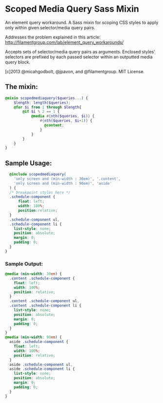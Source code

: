 Scoped Media Query Sass Mixin
==================

An element query workaround. A Sass mixin for scoping CSS styles to apply only within given selector/media query pairs.

Addresses the problem explained in this article: http://filamentgroup.com/lab/element_query_workarounds/

Accepts sets of selector/media query pairs as arguments. Enclosed styles' selectors are prefixed by each passed selector within an outputted media query block.

[c]2013 @micahgodbolt, @jpavon, and @filamentgroup. MIT License.


## The mixin:

``` scss
@mixin scopedmediaquery($queries...) {
    $length: length($queries);
    @for $i from 1 through $length{
        @if $i % 2 == 1 {
            @media #{nth($queries, $i)} {
                #{nth($queries, $i+1)} {
                  @content;
                }
            }
        }
    }
}
```

## Sample Usage:

``` scss
  @include scopedmediaquery(
    'only screen and (min-width : 30em)', '.content',
    'only screen and (min-width : 90em)', 'aside'
  ) {
  /* breakpoint styles here */
  .schedule-component {
      float: left; 
      width: 100%;
      position:relative; 
  }
  .schedule-component ul,
  .schedule-component li {
    list-style: none;
    position: absolute;
    margin: 0;
    padding: 0;
  }
}
```

### Sample Output:

``` css
@media (min-width: 30em) {
  .content .schedule-component {
    float: left;
    width: 100%;
    position: relative;
  }
  .content .schedule-component ul,
  .content .schedule-component li {
    list-style: none;
    position: absolute;
    margin: 0;
    padding: 0;
  }
}
@media (min-width: 90em) {
  aside .schedule-component {
    float: left;
    width: 100%;
    position: relative;
  }
  aside .schedule-component ul,
  aside .schedule-component li {
    list-style: none;
    position: absolute;
    margin: 0;
    padding: 0;
  }
}
```


